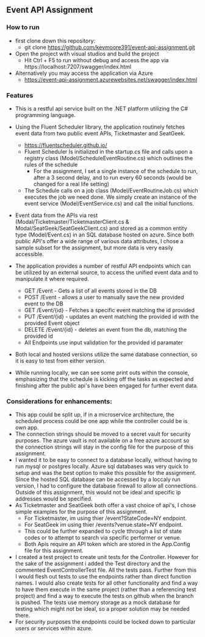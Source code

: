 ﻿## Event API Assignment
 
 ### How to run
 
- first clone down this repository:
  - git clone https://github.com/kevmoore391/event-api-assignment.git
- Open the project with visual studios and build the project
  - Hit Ctrl + F5 to run without debug and access the app via https://localhost:7207/swagger/index.html
- Alternatively you may access the application via Azure
  - https://event-api-assignment.azurewebsites.net/swagger/index.html

### Features
- This is a restful api service built on the .NET platform utilizing the C# programming language.
- Using the Fluent Scheduler library, the application routinely fetches event data from two public event APIs, Ticketmaster and SeatGeek.
  - https://fluentscheduler.github.io/
  - Fluent Scheduler Is initialized in the startup.cs file and calls upon a registry class (Model/ScheduleEventRoutine.cs) which outlines the rules of the schedule
    - For the assignment, I set a single instance of the schedule to run, after a 3 second delay, and to run every 60 seconds (would be changed for a real life setting)
  - The Schedule calls on a job class (Model/EventRoutineJob.cs) which executes the job we need done. We simply create an instance of the event service (Model/EventService.cs) and call the initial functions.
- Event data from the APIs via rest (Modal/Ticketmaster/TicketmasterClient.cs & Modal/SeatGeek/SeatGeekClient.cs) and stored as a common entity type (Model/Event.cs) in an SQL database hosted on azure. Since both public API's offer a wide range of various data attributes, I chose a sample subset for the assignment, but more data is very easily accessible. 
- The application provides a number of restful API endpoints which can be utilized by an external source, to access the unified event data and to manipulate it where required.
  - GET /Event - Gets a list of all events stored in the DB
  - POST /Event - allows a user to manually save the new provided event to the DB
  - GET /Event/{id} - Fetches a specific event matching the id provided
  - PUT /Event/{id} - updates an event matching the provided id with the provided Event object
  - DELETE /Event/{id} - deletes an event from the db, matching the provided id
  - All Endpoints use input validation for the provided id paramater

- Both local and hosted versions utilize the same database connection, so it is easy to test from either version.
- While running locally, we can see some print outs within the console, emphasizing that the schedule is kicking off the tasks as expected and finishing after the public api's have been engaged for further event data.

### Considerations for enhancements:
- This app could be split up, if in a microservice architecture, the scheduled process could be one app while the controller could be is own app.
- The connection strings should be moved to a secret vault for security purposes. The azure vault is not available on a free azure account so the connection strings will stay in the config file for the purpose of this assignment.
- I wanted it to be easy to connect to a database locally, without having to run mysql or postgres locally. Azure sql databases was very quick to setup and was the best option to make this possible for the assignment. Since the hosted SQL database can be accessed by a loccaly run version, I had to configure the database firewall to allow all connections. Outside of this assignment, this would not be ideal and specific ip addresses would be specified.
- As Ticketmaster and SeatGeek both offer a vast choice of api's, I chose simple examples for the purpose of this assignment.
  - For Ticketmaster, im using thier /event?StateCode=NY endpoint.
  - For SeatGeek im using thier /events?venue.state=NY endpoint.
  - This could be further expanded to cycle tthrough a list of state codes or to attempt to search via specific performer or venue.
  - Both Apis require an API token which are stored in the  App.Config file for this assignment.
- I created a test project to create unit tests for the Controller. However for the sake of the assignment i added the Test directory and the commented EventControllerTest file. All the tests pass. Further from this I would flesh out tests to use the endpoints rather than direct function names. I would also create tests for all other functionality and find a way to have them execute in the same project (rather than a referencing test project) and find a way to execute the tests on github when the branch is pushed. The tests use memory storage as a mock database for testing which might not be ideal, so a proper solution may be needed there.
- For security purposes the endpoints could be locked down to particular users or services within azure.
